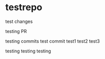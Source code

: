 # testrepo

test changes

testing PR

testing commits
test commit
test1
test2
test3

testing
testing
testing